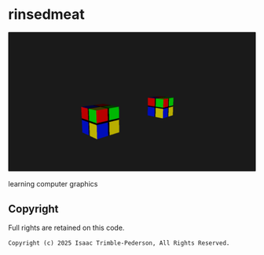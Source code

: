 # rinsedmeat

![a screenshot of two cubes from the front and side, one further away than the other, with a debug texture of red and green on top, blue and yellow on the bottom, a black cross between them.](doc/screenshot_two_cubes_textured.png)

learning computer graphics

## Copyright
Full rights are retained on this code.

```
Copyright (c) 2025 Isaac Trimble-Pederson, All Rights Reserved.
```

